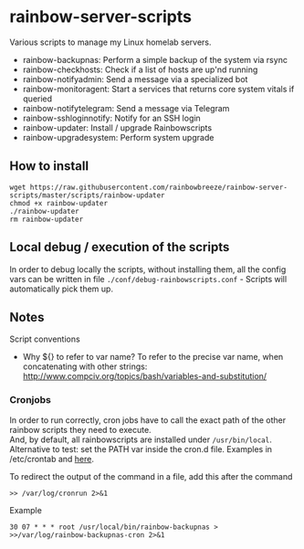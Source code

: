 # rainbow-server-scripts

Various scripts to manage my Linux homelab servers.
- rainbow-backupnas: Perform a simple backup of the system via rsync
- rainbow-checkhosts: Check if a list of hosts are up'nd running
- rainbow-notifyadmin: Send a message via a specialized bot
- rainbow-monitoragent: Start a services that returns core system vitals if queried
- rainbow-notifytelegram: Send a message via Telegram
- rainbow-sshloginnotify: Notify for an SSH login
- rainbow-updater: Install / upgrade Rainbowscripts
- rainbow-upgradesystem: Perform system upgrade


## How to install
```
wget https://raw.githubusercontent.com/rainbowbreeze/rainbow-server-scripts/master/scripts/rainbow-updater  
chmod +x rainbow-updater  
./rainbow-updater  
rm rainbow-updater 
```


## Local debug / execution of the scripts
In order to debug locally the scripts, without installing them, all the config vars can be written in file ```./conf/debug-rainbowscripts.conf``` - Scripts will automatically pick them up.  


## Notes

Script conventions
- Why ${} to refer to var name? To refer to the precise var name, when concatenating with other strings: http://www.compciv.org/topics/bash/variables-and-substitution/


### Cronjobs
In order to run correctly, cron jobs have to call the exact path of the other rainbow scripts they need to execute.  
And, by default, all rainbowscripts are installed under ```/usr/bin/local```.  
Alternative to test: set the PATH var inside the cron.d file. Examples in /etc/crontab and [here](https://www.cyberciti.biz/faq/how-do-i-add-jobs-to-cron-under-linux-or-unix-oses/).    

To redirect the output of the command in a file, add this after the command
```
>> /var/log/cronrun 2>&1
```
Example
```
30 07 * * * root /usr/local/bin/rainbow-backupnas > >>/var/log/rainbow-backupnas-cron 2>&1
```
